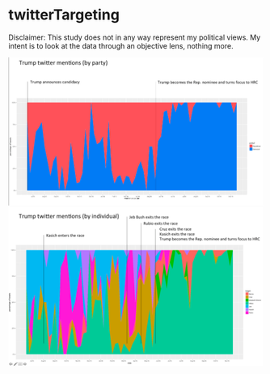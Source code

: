 # twitterTargeting

Disclaimer: This study does not in any way represent my political views. My intent is to look at the data through an objective lens, nothing more. 

![alt text](party.png)
![alt text](individual.png)

